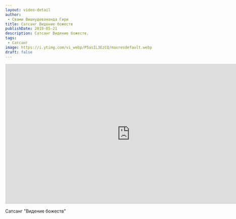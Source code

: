 ```yaml
---
layout: video-detail
author:
 - Свами Вишнудевананда Гири
title: Сатсанг Видение божеств
publishDate: 2019-05-21
description: Сатсанг Видение божеств. 
tags: 
 - Сатсанг
image: https://i.ytimg.com/vi_webp/P5asIL3EzCQ/maxresdefault.webp
draft: false
---
```


<iframe width="790" height="444" src="https://www.youtube.com/embed/P5asIL3EzCQ" frameborder="0" allowfullscreen=""></iframe> 

  Сатсанг "Видение божеств"

  

 